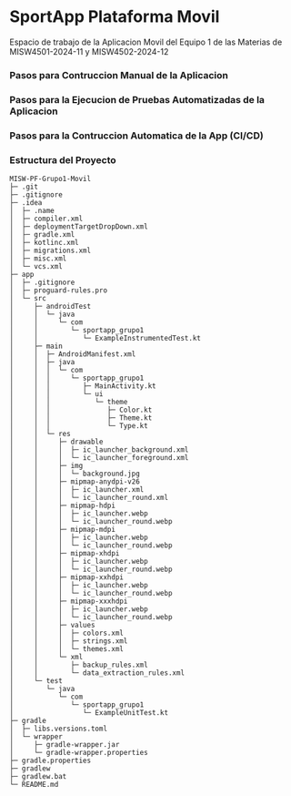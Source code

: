 # SportApp Plataforma Movil
Espacio de trabajo de la Aplicacion Movil del Equipo 1 de las Materias de MISW4501-2024-11 y MISW4502-2024-12

### Pasos para Contruccion Manual de la Aplicacion


### Pasos para la Ejecucion de Pruebas Automatizadas de la Aplicacion


### Pasos para la Contruccion Automatica de la App (CI/CD)


### Estructura del Proyecto

```
MISW-PF-Grupo1-Movil
├─ .git
├─ .gitignore
├─ .idea
│  ├─ .name
│  ├─ compiler.xml
│  ├─ deploymentTargetDropDown.xml
│  ├─ gradle.xml
│  ├─ kotlinc.xml
│  ├─ migrations.xml
│  ├─ misc.xml
│  └─ vcs.xml
├─ app
│  ├─ .gitignore
│  ├─ proguard-rules.pro
│  └─ src
│     ├─ androidTest
│     │  └─ java
│     │     └─ com
│     │        └─ sportapp_grupo1
│     │           └─ ExampleInstrumentedTest.kt
│     ├─ main
│     │  ├─ AndroidManifest.xml
│     │  ├─ java
│     │  │  └─ com
│     │  │     └─ sportapp_grupo1
│     │  │        ├─ MainActivity.kt
│     │  │        └─ ui
│     │  │           └─ theme
│     │  │              ├─ Color.kt
│     │  │              ├─ Theme.kt
│     │  │              └─ Type.kt
│     │  └─ res
│     │     ├─ drawable
│     │     │  ├─ ic_launcher_background.xml
│     │     │  └─ ic_launcher_foreground.xml
│     │     ├─ img
│     │     │  └─ background.jpg
│     │     ├─ mipmap-anydpi-v26
│     │     │  ├─ ic_launcher.xml
│     │     │  └─ ic_launcher_round.xml
│     │     ├─ mipmap-hdpi
│     │     │  ├─ ic_launcher.webp
│     │     │  └─ ic_launcher_round.webp
│     │     ├─ mipmap-mdpi
│     │     │  ├─ ic_launcher.webp
│     │     │  └─ ic_launcher_round.webp
│     │     ├─ mipmap-xhdpi
│     │     │  ├─ ic_launcher.webp
│     │     │  └─ ic_launcher_round.webp
│     │     ├─ mipmap-xxhdpi
│     │     │  ├─ ic_launcher.webp
│     │     │  └─ ic_launcher_round.webp
│     │     ├─ mipmap-xxxhdpi
│     │     │  ├─ ic_launcher.webp
│     │     │  └─ ic_launcher_round.webp
│     │     ├─ values
│     │     │  ├─ colors.xml
│     │     │  ├─ strings.xml
│     │     │  └─ themes.xml
│     │     └─ xml
│     │        ├─ backup_rules.xml
│     │        └─ data_extraction_rules.xml
│     └─ test
│        └─ java
│           └─ com
│              └─ sportapp_grupo1
│                 └─ ExampleUnitTest.kt
├─ gradle
│  ├─ libs.versions.toml
│  └─ wrapper
│     ├─ gradle-wrapper.jar
│     └─ gradle-wrapper.properties
├─ gradle.properties
├─ gradlew
├─ gradlew.bat
└─ README.md

```